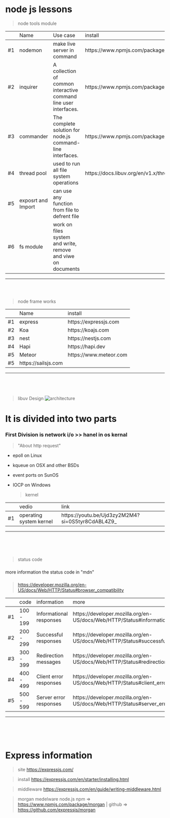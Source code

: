 <h1>node js lessons</h1>

> node tools module

<table>
  <th>
    <td>Name</td>
    <td>Use case</td>
    <td>install</td>
  </th>
  <tbody>
    <tr>
      <td>#1</td>
      <td>nodemon</td>
      <td>make live server in command</td>
      <td>https://www.npmjs.com/package/nodemon</td>
    </tr>
    <tr>
      <td>#2</td>
      <td>inquirer</td>
      <td>A collection of common interactive command line user interfaces.</td>
      <td>https://www.npmjs.com/package/inquirer</td>
    </tr>
    <tr>
      <td>#3</td>
      <td>commander</td>
      <td>The complete solution for node.js command-line interfaces.</td>
      <td>https://www.npmjs.com/package/commander</td>
    </tr>
    <tr>
      <td>#4</td>
      <td>thread pool</td>
      <td> used to run all file system operations</td>
      <td>https://docs.libuv.org/en/v1.x/threadpool.html</td>
    </tr>
        <tr>
      <td>#5</td>
      <td>exposrt and Import</td>
      <td>can use any function from file to defrent file</td>
    </tr>
    <tr>
      <td>#6</td>
      <td>fs module</td>
      <td>work on files system and write, remove and viwe on documents</td>
    </tr>
  </tbody>
</table>
<hr>
<br>
<br>


> node frame works

<table>
  <th>
    <td>Name</td>
    <td>install</td>
  </th>
  <tbody>
    <tr>
      <td>#1</td>
      <td>express</td>
      <td>https://expressjs.com</td>
    </tr>
    <tr>
      <td>#2</td>
      <td>Koa</td>
      <td>https://koajs.com</td>
    </tr>
    <tr>
      <td>#3</td>
      <td>nest</td>
      <td>https://nestjs.com</td>
    </tr>
    <tr>
      <td>#4</td>
      <td>Hapi</td>
      <td>https://hapi.dev</td>
    </tr>
    <tr>
      <td>#5</td>
      <td>Meteor</td>
      <td>https://www.meteor.com</td>
    </tr>
    <tr>
      <td>#5</td>
      <td>https://sailsjs.com</td>
    </tr>
  </tbody>
</table>
<hr>
<br>
<br>


###

> libuv Design
> ![architecture](https://github.com/ASH-Education/nodeJs_lessons/assets/124946844/4b8b6661-fd3f-4c8e-8ed0-3ace7b000a7b)

<h1>It is divided into two parts</h1>

<h3>First Division is network i/o >> hanel in os kernal</h3>

> "About http request"

- epoll on Linux
- kqueue on OSX and other BSDs
- event ports on SunOS
- IOCP on Windows

  > kernel

<table>
  <th>
    <td>vedio</td>
    <td>link</td>
  </th>
  <tbody>
    <tr>
      <td>#1</td>
      <td>operating system kernel</td>
      <td>https://youtu.be/Ujd3zy2M2M4?si=0S5tyr8CdABL4Z9_</td>
    </tr>
  </tbody>
</table>
<hr>
<br>
<br>
<br>

  > status code
###
more information the status code in "mdn"
###
> https://developer.mozilla.org/en-US/docs/Web/HTTP/Status#browser_compatibility

<table>
  <th>
    <td>code</td>
    <td>information</td>
    <td>more</td>
  </th>
  <tbody>
    <tr>
      <td>#1</td>
      <td>100 - 199</td>
      <td>Informational responses</td>
      <td>https://developer.mozilla.org/en-US/docs/Web/HTTP/Status#information_responses</td>
    </tr>
    <tr>
      <td>#2</td>
      <td>200 - 299</td>
      <td>Successful responses</td>
      <td>https://developer.mozilla.org/en-US/docs/Web/HTTP/Status#successful_responses</td>
    </tr>
    <tr>
      <td>#3</td>
      <td>300 - 399</td>
      <td>Redirection messages</td>
      <td>https://developer.mozilla.org/en-US/docs/Web/HTTP/Status#redirection_messages</td>
    </tr>
    <tr>
      <td>#4</td>
      <td>400 - 499</td>
      <td>Client error responses</td>
      <td>https://developer.mozilla.org/en-US/docs/Web/HTTP/Status#client_error_responses</td>
    </tr>
    <tr>
      <td>#5</td>
      <td>500 - 599</td>
      <td>Server error responses</td>
      <td>https://developer.mozilla.org/en-US/docs/Web/HTTP/Status#server_error_responses</td>
    </tr>
  </tbody>
</table>

<hr>
<br>
<br>
<br>

<h1>Express information</h1>

  >  site https://expressjs.com/

  > install https://expressjs.com/en/starter/installing.html

  > middleware https://expressjs.com/en/guide/writing-middleware.html

  > morgan medelware node.js npm => https://www.npmjs.com/package/morgan | github => https://github.com/expressjs/morgan
